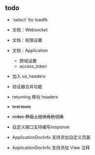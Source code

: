 
## todo

* 'select' for loadfk

* 文档：Websocket

* 文档：权限设置

* 文档：Application
    + 跨域设置
    + access_token

* 加入 va_headers

* 验证器合并功能

* returning 移向 headers

* ~~test tools~~

* ~~redoc 界面上提供角色切换~~

* 自定义接口支持编写response

* ApplicationDocInfo 支持添加自定义页面

* ApplicationDocInfo 支持添加 View 注释
